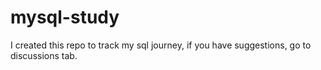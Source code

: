 # mysql-study
I created this repo to track my sql journey, if you have suggestions, go to discussions tab. 
